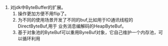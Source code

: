 1. 对jdk中ByteBuffer的扩展。
    1. 操作更加方便不用flip了。
    2. 为不同的使用场景开发了不同的buf,比如用于IO通讯线程的DirectByteBuf,用于
    业务消息编解码的HeapByteBuf。
    3. 基于对象池的ByteBuf可以重用ByreBuf对象，它自己维护一个内存池，可以循环利用

    